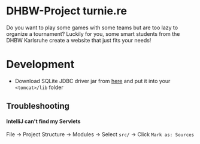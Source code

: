 # DHBW-Project turnie.re
Do you want to play some games with some teams but are too lazy to organize a tournament?
Luckily for you, some smart students from the DHBW Karlsruhe create a website that just fits your needs!

# Development
* Download SQLite JDBC driver jar from [here](https://oss.sonatype.org/content/repositories/releases/org/xerial/sqlite-jdbc/) and put it into your `<tomcat>/lib` folder
## Troubleshooting
#### IntelliJ can't find my Servlets
File -> Project Structure -> Modules -> Select `src/` -> Click `Mark as: Sources`